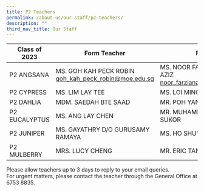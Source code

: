 ```yaml
---
title: P2 Teachers
permalink: /about-us/our-staff/p2-teachers/
description: ""
third_nav_title: Our Staff
---
```

| Class of 2023 | Form Teacher| Form Teacher |
| -------- | -------- | -------- |
| P2 ANGSANA    | MS. GOH KAH PECK ROBIN goh_kah_peck_robin@moe.edu.sg | MS. NOOR FARZIANAH BINTE NOOR AZIZ noor_farzianah_noor_aziz@moe.edu.sg   |
| P2 CYPRESS    | MS. LIM LAY TEE   | MS. LOI MINGLI, MICHELLE     |
| P2 DAHLIA     | MDM. SAEDAH BTE SAAD     | MR. POH YANG MING    |
| P2 EUCALYPTUS | MS. ANG LAY CHEN   | MR. MUHAMMAD GHAFUR BIN ABDUL SUKOR     |
| P2 JUNIPER     |MS. GAYATHRY D/O GURUSAMY RAMAYA     | MS. HO SHUYI CHERYL    |
| P2 MULBERRY     | MRS. LUCY CHENG   | MR. ERIC TAN AIK HONG   |




Please allow teachers up to 3 days to reply to your email queries. <br>For urgent matters, please contact the teacher through the General Office at 6753 8835.</td>